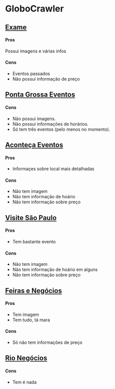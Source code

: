 # GloboCrawler


## [Exame](http://exame.abril.com.br/eventos/)

#### Pros
Possui imagens e várias infos
#### Cons
* Eventos passados
* Não possui informação de preço



## [Ponta Grossa Eventos](http://www.pontagrossacvb.com.br/eventos)

#### Cons
* Não possui imagens.
* Não possui informações de horários.
* Só tem três eventos (pelo menos no momento).



## [Aconteça Eventos](http://www.acontecaeventos.com.br/calendario-eventos-feiras-2017-sao-paulo.php)

#### Pros
* Informaçes sobre local mais detalhadas

#### Cons
* Não tem imagem
* Não tem informação de hoário
* Não tem informação sobre preço


## [Visite São Paulo](http://www.visitesaopaulo.com/seu-evento.asp)

#### Pros
* Tem bastante evento

#### Cons
* Não tem imagem
* Não tem informação de hoário em alguns
* Não tem informação sobre preço



## [Feiras e Negócios](http://feirasenegocios.com.br/eventos/)

#### Pros
* Tem imagem
* Tem tudo, tá mara

#### Cons
* Só não tem informações de preço



## [Rio Negócios](http://rio-negocios.com/acontece-no-rio/eventos/)

#### Cons
* Tem é nada
